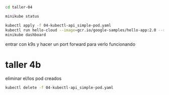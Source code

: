 
```sh
cd taller-04
```

```sh
minikube status

kubectl apply -f 04-kubectl-api_simple-pod.yaml
kubectl run hello-cloud --image=gcr.io/google-samples/hello-app:2.0 --restart=Never  --port=8080 ​
minikube dashboard​

```

entrar con k9s y hacer un port forward para verlo funcionando


# taller 4b
eliminar el/los pod creados

```sh
kubectl delete -f 04-kubectl-api_simple-pod.yaml
```

